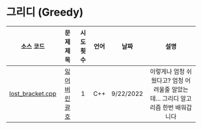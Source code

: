 # 그리디 (Greedy)
|소스 코드|문제 제목|시도 횟수|언어|날짜|설명|
|:---:|:---:|:---:|:---:|:---:|:---:|
|[lost_bracket.cpp](./lost_bracket.cpp)|[잃어버린 괄호](http://boj.kr/1541)|1|C++|9/22/2022|이렇게나 엄청 쉬웠다고? 엄청 어려울줄 알았는데... 그리디 알고리즘 한번 배워갑니다|